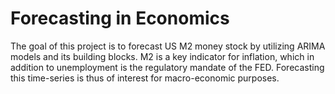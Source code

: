 # Forecasting in Economics

The goal of this project is to forecast US M2 money stock by utilizing ARIMA models and its building blocks. M2 is a key indicator for inflation, which in addition to unemployment is the regulatory mandate of the FED. Forecasting this time-series is thus of interest for macro-economic purposes.  
